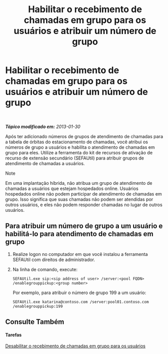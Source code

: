 ﻿---
title: Habilitar o recebimento de chamadas em grupo para os usuários e atribuir um número de grupo
TOCTitle: Habilitar o recebimento de chamadas em grupo para os usuários e atribuir um número de grupo
ms:assetid: c33bb6c2-d43b-4fb6-a0fa-6d82a7b09abe
ms:mtpsurl: https://technet.microsoft.com/pt-br/library/JJ945650(v=OCS.15)
ms:contentKeyID: 52057720
ms.date: 05/19/2016
mtps_version: v=OCS.15
ms.translationtype: HT
---

# Habilitar o recebimento de chamadas em grupo para os usuários e atribuir um número de grupo

 

_**Tópico modificado em:** 2013-01-30_

Após ter adicionado números de grupos de atendimento de chamadas para a tabela de órbitas do estacionamento de chamadas, você atribui os números de grupo a usuários e habilita o atendimento de chamadas em grupo para eles. Utilize a ferramenta do kit de recursos de ativação de recurso de extensão secundário (SEFAUtil) para atribuir grupos de atendimento de chamadas a usuários.

> [!NOTE]  
> Em uma implantação híbrida, não atribua um grupo de atendimento de chamadas a usuários que estejam hospedados online. Usuários hospedados online não podem participar de atendimento de chamadas em grupo. Isso significa que suas chamadas não podem ser atendidas por outros usuários, e eles não podem responder chamadas no lugar de outros usuários.

## Para atribuir um número de grupo a um usuário e habilitá-lo para atendimento de chamadas em grupo

1.  Realize logon no computador em que você instalou a ferramenta SEFAUtil com direitos de administrador.

2.  Na linha de comando, execute:
    
        SEFAUtil.exe sip:<sip address of user> /server:<pool FQDN> /enablegrouppickup:<group number>
    
    Por exemplo, para atribuir o número de grupo 199 a um usuário:
    
        SEFAUtil.exe katarina@contoso.com /server:pool01.contoso.com /enablegrouppickup:199 

## Consulte Também

#### Tarefas

[Desabilitar o recebimento de chamadas em grupo para os usuários](lync-server-2013-disable-group-call-pickup-for-users.md)

